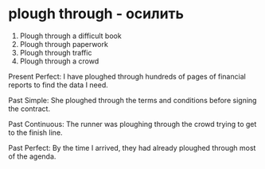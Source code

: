 # plough through - осилить


1. Plough through a difficult book
2. Plough through paperwork
3. Plough through traffic
4. Plough through a crowd

Present Perfect:
I have ploughed through hundreds of pages of financial reports to find the data I need.

Past Simple:
She ploughed through the terms and conditions before signing the contract.

Past Continuous:
The runner was ploughing through the crowd trying to get to the finish line.

Past Perfect:
By the time I arrived, they had already ploughed through most of the agenda.